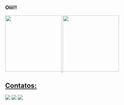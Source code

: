 ### Oiii!!

<div>
<a href="https://github.com/Arthur201">
<img height="180em" src="https://github-readme-stats.vercel.app/api/top-langs/?username=Arthur201&layout=compact&langs_count=7&theme=dracula"/>
<img height="180em" src="https://github-readme-stats.vercel.app/api?username=Arthur201&show_icons=true&theme=dracula&include_all_commits=true&count_private=true"/>
</div>
  
 ## Contatos:

<div>
<a href="https://instagram.com/arthur_laureano" target="_blank"><img src="https://img.shields.io/badge/-Instagram-%23E4405F?style=for-the-badge&logo=instagram&logoColor=white" target="_blank"></a>
<a href = "mailto:contato@arthurlaureanosilva2001"><img src="https://img.shields.io/badge/Gmail-D14836?style=for-the-badge&logo=gmail&logoColor=white" target="_blank"></a>
<a href="https://www.linkedin.com/in/arthur-laureano-399541178/" target="_blank"><img src="https://img.shields.io/badge/-LinkedIn-%230077B5?style=for-the-badge&logo=linkedin&logoColor=white" target="_blank"></a>   
</div>
